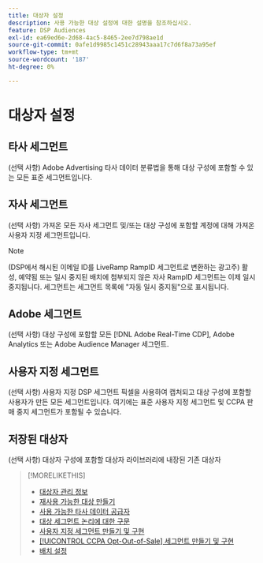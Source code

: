 ```yaml
---
title: 대상자 설정
description: 사용 가능한 대상 설정에 대한 설명을 참조하십시오.
feature: DSP Audiences
exl-id: ea69ed6e-2d68-4ac5-8465-2ee7d798ae1d
source-git-commit: 0afe1d9985c1451c28943aaa17c7d6f8a73a95ef
workflow-type: tm+mt
source-wordcount: '187'
ht-degree: 0%

---
```


# 대상자 설정

## 타사 세그먼트

(선택 사항) Adobe Advertising 타사 데이터 분류법을 통해 대상 구성에 포함할 수 있는 모든 표준 세그먼트입니다.

## 자사 세그먼트

(선택 사항) 가져온 모든 자사 세그먼트 및/또는 대상 구성에 포함할 계정에 대해 가져온 사용자 지정 세그먼트입니다.

>[!NOTE]
>
>(DSP에서 해시된 이메일 ID를 LiveRamp RampID 세그먼트로 변환하는 광고주) 활성, 예약됨 또는 일시 중지된 배치에 첨부되지 않은 자사 RampID 세그먼트는 이제 일시 중지됩니다. 세그먼트는 세그먼트 목록에 &quot;자동 일시 중지됨&quot;으로 표시됩니다.

## Adobe 세그먼트

(선택 사항) 대상 구성에 포함할 모든 [!DNL Adobe Real-Time CDP], Adobe Analytics 또는 Adobe Audience Manager 세그먼트.

## 사용자 지정 세그먼트

(선택 사항) 사용자 지정 DSP 세그먼트 픽셀을 사용하여 캡처되고 대상 구성에 포함할 사용자가 만든 모든 세그먼트입니다. 여기에는 표준 사용자 지정 세그먼트 및 CCPA 판매 중지 세그먼트가 포함될 수 있습니다.

## 저장된 대상자

(선택 사항) 대상자 구성에 포함할 대상자 라이브러리에 내장된 기존 대상자

>[!MORELIKETHIS]
>
>* [대상자 관리 정보](audience-about.md)
>* [재사용 가능한 대상 만들기](reusable-audience-create.md)
>* [사용 가능한 타사 데이터 공급자](third-party-data-providers.md)
>* [대상 세그먼트 논리에 대한 구문](audience-segment-logic-syntax.md)
>* [사용자 지정 세그먼트 만들기 및 구현](custom-segment-create.md)
>* [[!UICONTROL CCPA Opt-Out-of-Sale] 세그먼트 만들기 및 구현](ccpa-opt-out-segment-create.md)
>* [배치 설정](/help/dsp/campaign-management/placements/placement-settings.md)
